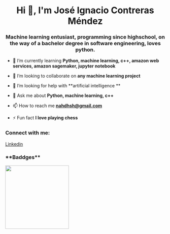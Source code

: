 <h1 align="center">Hi 👋, I'm José Ignacio Contreras Méndez</h1>
<h3 align="center">Machine learning entusiast, programming since highschool, on the way of a bachelor degree in software engineering, loves python.</h3>

- 🌱 I’m currently learning **Python, machine learning, c++, amazon web services, amazon sagemaker, jupyter notebook**

- 👯 I’m looking to collaborate on **any machine learning project**

- 🤝 I’m looking for help with **artificial intelligence **

- 💬 Ask me about **Python, machine learning, c++**

- 📫 How to reach me **nahdhsh@gmail.com**

- ⚡ Fun fact **I love playing chess**

<h3 align="left">Connect with me:</h3>
<p align="left">

<a href="https://www.linkedin.com/in/jos%C3%A9-ignacio-contreras-m%C3%A9ndez-345291277/">Linkedin</a>
  
  <h3>**Baddges**</h3>
  <img src="https://cdn.jsdelivr.net/gh/devicons/devicon/icons/python/python-original.svg" / heigth = "200" width = "200">
  
</p>

